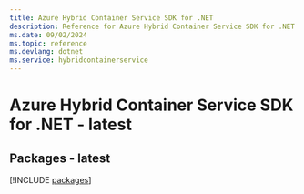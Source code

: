 ```yaml
---
title: Azure Hybrid Container Service SDK for .NET
description: Reference for Azure Hybrid Container Service SDK for .NET
ms.date: 09/02/2024
ms.topic: reference
ms.devlang: dotnet
ms.service: hybridcontainerservice
---
```

# Azure Hybrid Container Service SDK for .NET - latest
## Packages - latest
[!INCLUDE [packages](hybrid-container-service-index.md)]